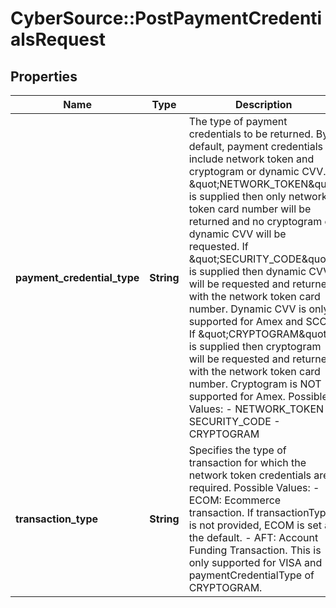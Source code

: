 # CyberSource::PostPaymentCredentialsRequest

## Properties
Name | Type | Description | Notes
------------ | ------------- | ------------- | -------------
**payment_credential_type** | **String** | The type of payment credentials to be returned. By default, payment credentials include network token and cryptogram or dynamic CVV. If \&quot;NETWORK_TOKEN\&quot; is supplied then only network token card number will be returned and no cryptogram or dynamic CVV will be requested. If \&quot;SECURITY_CODE\&quot; is supplied then dynamic CVV will be requested and returned with the network token card number. Dynamic CVV is only supported for Amex and SCOF. If \&quot;CRYPTOGRAM\&quot; is supplied then cryptogram will be requested and returned with the network token card number. Cryptogram is NOT supported for Amex.  Possible Values:   - NETWORK_TOKEN   - SECURITY_CODE   - CRYPTOGRAM  | [optional] 
**transaction_type** | **String** | Specifies the type of transaction for which the network token credentials are required. Possible Values:   - ECOM: Ecommerce transaction. If transactionType is not provided, ECOM is set as the default.   - AFT: Account Funding Transaction. This is only supported for VISA and paymentCredentialType of CRYPTOGRAM.  | [optional] 


